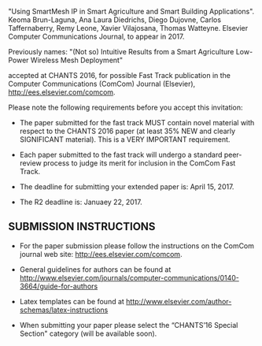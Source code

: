 "Using SmartMesh IP in Smart Agriculture and Smart Building Applications". Keoma Brun-Laguna, Ana Laura Diedrichs, Diego Dujovne,
Carlos Taffernaberry, Remy Leone, Xavier Vilajosana, Thomas Watteyne. Elsevier Computer Communications Journal, to appear in 2017.

Previously names: "(Not so) Intuitive Results from a Smart Agriculture Low-Power Wireless Mesh Deployment"

accepted at CHANTS 2016, for possible Fast Track publication in the Computer Communications (ComCom) Journal (Elsevier), http://ees.elsevier.com/comcom.

Please note the following requirements before you accept this invitation:

* The paper submitted for the fast track MUST contain novel material with respect to the CHANTS 2016 paper (at least 35% NEW and clearly SIGNIFICANT material). This is a VERY IMPORTANT requirement.

* Each paper submitted to the fast track will undergo a standard peer-review process to judge its merit for inclusion in the ComCom Fast Track.

* The deadline for submitting your extended paper is: April 15, 2017.
* The R2 deadline is: Januaey 22, 2017.

## SUBMISSION INSTRUCTIONS

* For the paper submission please follow the instructions on the ComCom journal web site: http://ees.elsevier.com/comcom.

* General guidelines for authors can be found at http://www.elsevier.com/journals/computer-communications/0140-3664/guide-for-authors

* Latex templates can be found at http://www.elsevier.com/author-schemas/latex-instructions

* When submitting your paper please select the “CHANTS’16 Special Section" category (will be available soon).
